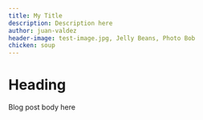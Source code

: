 ```yaml
---
title: My Title
description: Description here
author: juan-valdez
header-image: test-image.jpg, Jelly Beans, Photo Bob
chicken: soup
---
```


# Heading

Blog post body here